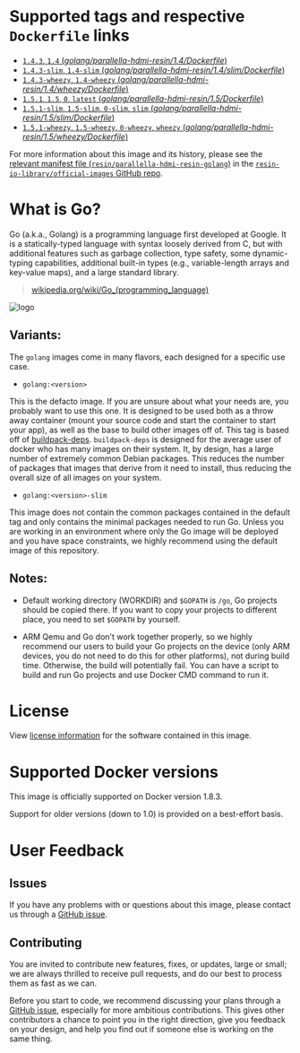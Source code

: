 # Supported tags and respective `Dockerfile` links

-	[`1.4.3`, `1.4` (*golang/parallella-hdmi-resin/1.4/Dockerfile*)](https://github.com/resin-io-library/base-images/blob/436f57a419aa35da0dc95289c90fe8b549e96d39/golang/parallella-hdmi-resin/1.4/Dockerfile)
-	[`1.4.3-slim`, `1.4-slim` (*golang/parallella-hdmi-resin/1.4/slim/Dockerfile*)](https://github.com/resin-io-library/base-images/blob/436f57a419aa35da0dc95289c90fe8b549e96d39/golang/parallella-hdmi-resin/1.4/slim/Dockerfile)
-	[`1.4.3-wheezy`, `1.4-wheezy` (*golang/parallella-hdmi-resin/1.4/wheezy/Dockerfile*)](https://github.com/resin-io-library/base-images/blob/436f57a419aa35da0dc95289c90fe8b549e96d39/golang/parallella-hdmi-resin/1.4/wheezy/Dockerfile)
-	[`1.5.1`, `1.5`, `0`, `latest` (*golang/parallella-hdmi-resin/1.5/Dockerfile*)](https://github.com/resin-io-library/base-images/blob/436f57a419aa35da0dc95289c90fe8b549e96d39/golang/parallella-hdmi-resin/1.5/Dockerfile)
-	[`1.5.1-slim`, `1.5-slim`, `0-slim`, `slim` (*golang/parallella-hdmi-resin/1.5/slim/Dockerfile*)](https://github.com/resin-io-library/base-images/blob/436f57a419aa35da0dc95289c90fe8b549e96d39/golang/parallella-hdmi-resin/1.5/slim/Dockerfile)
-	[`1.5.1-wheezy`, `1.5-wheezy`, `0-wheezy`, `wheezy` (*golang/parallella-hdmi-resin/1.5/wheezy/Dockerfile*)](https://github.com/resin-io-library/base-images/blob/436f57a419aa35da0dc95289c90fe8b549e96d39/golang/parallella-hdmi-resin/1.5/wheezy/Dockerfile)

For more information about this image and its history, please see the [relevant manifest file (`resin/parallella-hdmi-resin-golang`)](https://github.com/resin-io-library/official-images/blob/master/library/parallella-hdmi-resin-golang) in the [`resin-io-library/official-images` GitHub repo](https://github.com/resin-io-library/official-images).

# What is Go?

Go (a.k.a., Golang) is a programming language first developed at Google. It is a statically-typed language with syntax loosely derived from C, but with additional features such as garbage collection, type safety, some dynamic-typing capabilities, additional built-in types (e.g., variable-length arrays and key-value maps), and a large standard library.

> [wikipedia.org/wiki/Go_(programming_language)](http://en.wikipedia.org/wiki/Go_%28programming_language%29)

![logo](https://raw.githubusercontent.com/resin-io-library/docs/master/parallella-hdmi-resin-golang/logo.png)

## Variants:

The `golang` images come in many flavors, each designed for a specific use case.

* `golang:<version>`

This is the defacto image. If you are unsure about what your needs are, you probably want to use this one. It is designed to be used both as a throw away container (mount your source code and start the container to start your app), as well as the base to build other images off of. This tag is based off of [buildpack-deps](#buildpack-deps). `buildpack-deps` is designed for the average user of docker who has many images on their system. It, by design, has a large number of extremely common Debian packages. This reduces the number of packages that images that derive from it need to install, thus reducing the overall size of all images on your system.

* `golang:<version>-slim`

This image does not contain the common packages contained in the default tag and only contains the minimal packages needed to run Go. Unless you are working in an environment where only the Go image will be deployed and you have space constraints, we highly recommend using the default image of this repository.

## Notes:

* Default working directory (WORKDIR) and `$GOPATH` is `/go`, Go projects should be copied there. If you want to copy your projects to different place, you need to set `$GOPATH` by yourself.

* ARM Qemu and Go don't work together properly, so we highly recommend our users to build your Go projects on the device (only ARM devices, you do not need to do this for other platforms), not during build time. Otherwise, the build will potentially fail. You can have a script to build and run Go projects and use Docker CMD command to run it.

# License

View [license information](http://golang.org/LICENSE) for the software contained in this image.

# Supported Docker versions

This image is officially supported on Docker version 1.8.3.

Support for older versions (down to 1.0) is provided on a best-effort basis.

# User Feedback

## Issues

If you have any problems with or questions about this image, please contact us through a [GitHub issue](https://github.com/resin-io-library/parallella-hdmi-resin-golang/issues).

## Contributing

You are invited to contribute new features, fixes, or updates, large or small; we are always thrilled to receive pull requests, and do our best to process them as fast as we can.

Before you start to code, we recommend discussing your plans through a [GitHub issue](https://github.com/resin-io-library/parallella-hdmi-resin-golang/issues), especially for more ambitious contributions. This gives other contributors a chance to point you in the right direction, give you feedback on your design, and help you find out if someone else is working on the same thing.
